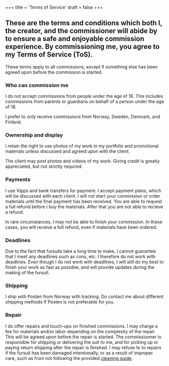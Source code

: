 +++
title = 'Terms of Service'
draft = false 
+++


## These are the terms and conditions which both I, the creator, and the commissioner will abide by to ensure a safe and enjoyable commission experience. By commissioning me, you agree to my Terms of Service (ToS).

These terms apply to all commissions, except if something else has been agreed upon before the commission is started.

### Who can commission me

I do not accept commissions from people under the age of 18. This includes commissions from parents or guardians on behalf of a person under the age of 18.

I prefer to only receive commissions from Norway, Sweden, Denmark, and Finland.

### Ownership and display

I retain the right to use photos of my work in my portfolio and promotional materials unless discussed and agreed upon with the client.

The client may post photos and videos of my work. Giving credit is greatly appreciated, but not strictly required.


### Payments

I use Vipps and bank transfers for payment. 
I accept payment plans, which will be discussed with each client.
I will not start your commission or order materials until the final payment has been received.
You are able to request a full refund before i buy the materials. After that you are not able to recieve a refund.

In rare circumstances, I may not be able to finish your commission. In these cases, you will receive a full refund, even if materials have been ordered.


### Deadlines

Due to the fact that fursuits take a long time to make, I cannot guarantee that I meet any deadlines such as cons, etc. I therefore do not work with deadlines. Even though I do not work with deadlines, I will still do my best to finish your work as fast as possible, and will provide updates during the making of the fursuit.

### Shipping

I ship with Posten from Norway with tracking. Do contact me about different shipping methods if Posten is not preferable for you.

### Repair

I do offer repairs and touch-ups on finished commissions. I may charge a fee for materials and/or labor depending on the complexity of the repair. This will be agreed upon before the repair is started.
The commissionner is responsible for shipping or delivering the suit to me, and for picking up or paying return shipping after the repair is finished. 
I may refuse to to repairs if the fursuit has been damaged intentionally, or as a result of improper care, such as from not following the provided [cleaning guide](../cleaning).
